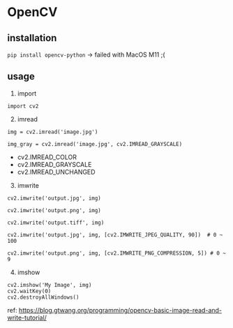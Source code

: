 # OpenCV

## installation

`pip install opencv-python` -> failed with MacOS M11 ;(

## usage

1. import

`import cv2`

2. imread

`img = cv2.imread('image.jpg')`

`img_gray = cv2.imread('image.jpg', cv2.IMREAD_GRAYSCALE)`

  * cv2.IMREAD_COLOR
  * cv2.IMREAD_GRAYSCALE
  * cv2.IMREAD_UNCHANGED

3. imwrite

`cv2.imwrite('output.jpg', img)`

`cv2.imwrite('output.png', img)`

`cv2.imwrite('output.tiff', img)`

`cv2.imwrite('output.jpg', img, [cv2.IMWRITE_JPEG_QUALITY, 90])  # 0 ~ 100`

`cv2.imwrite('output.png', img, [cv2.IMWRITE_PNG_COMPRESSION, 5]) # 0 ~ 9`

4. imshow

```
cv2.imshow('My Image', img)
cv2.waitKey(0)
cv2.destroyAllWindows()
```

ref: https://blog.gtwang.org/programming/opencv-basic-image-read-and-write-tutorial/
